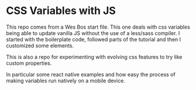 # CSS Variables with JS

This repo comes from a Wes Bos start file. This one deals with css variables being able to update vanilla JS
without the use of a less/sass compiler. I started with the boilerplate code, followed parts of the tutorial and then I customized some elements.

This is also a repo for experimenting with evolving css features to try like custom properties.

In particular some react native examples and how easy the process of making variables run natively on a mobile device.
